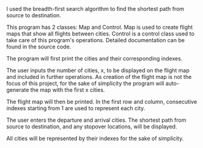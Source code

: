 I used the breadth-first search algorithm to find the shortest path from source to destination.

This program has 2 classes: Map and Control. Map is used to create flight maps that show all flights between cities. Control is a control class used to take care of this program's operations. Detailed documentation can be found in the source code.

The program will first print the cities and their corresponding indexes.

The user inputs the number of cities, x, to be displayed on the flight map and included in further operations. As creation of the flight map is not the focus of this project, for the sake of simplicity the program will auto-generate the map with the first x cities.

The flight map will then be printed. In the first row and column, consecutive indexes starting from 1 are used to represent each city. 

The user enters the departure and arrival cities. The shortest path from source to destination, and any stopover locations, will be displayed. 

All cities will be represented by their indexes for the sake of simplicity.

